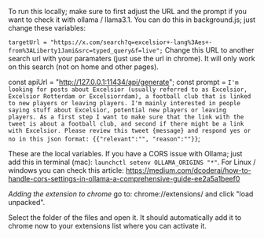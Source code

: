 To run this locally; make sure to first adjust the URL and the prompt if you want to check it with ollama / llama3.1. You can do this in background.js; just change these variables:

`targetUrl = "https://x.com/search?q=excelsior+-lang%3Aes+-from%3ALiberty1Jami&src=typed_query&f=live";`
Change this URL to another search url with your paramaters (just use the url in chrome). It will only work on this search (not on home and other pages).

 const apiUrl = "http://127.0.0.1:11434/api/generate";
        const prompt = `I'm looking for posts about Excelsior (usually referred to as Excelsior, Excelsior Rotterdam or Excelsiorrdam), a football club that is linked to new players or leaving players. I'm mainly interested in people saying stuff about Excelsior, potential new players or leaving players. As a first step I want to make sure that the link with the tweet is about a football club, and second if there might be a link with Excelsior. Please review this tweet {message} and respond yes or no in this json format: {{"relevant":"", "reason":""}}`;

These are the local variables. If you have a CORS issue with Ollama; just add this in terminal (mac): `launchctl setenv OLLAMA_ORIGINS "*"`. For Linux / windows you can check this article: https://medium.com/dcoderai/how-to-handle-cors-settings-in-ollama-a-comprehensive-guide-ee2a5a1beef0

*Adding the extension to chrome*
go to: chrome://extensions/ and click "load unpacked".

Select the folder of the files and open it. It should automatically add it to chrome now to your extensions list where you can activate it.